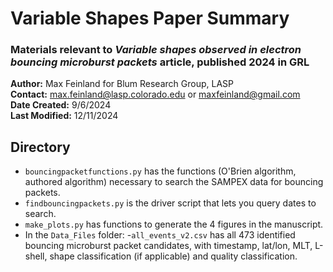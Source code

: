 
# Variable Shapes Paper Summary
### Materials relevant to *Variable shapes observed in electron bouncing microburst packets* article, published 2024 in GRL

**Author:** Max Feinland for Blum Research Group, LASP \
**Contact:** max.feinland@lasp.colorado.edu or maxfeinland@gmail.com \
**Date Created:** 9/6/2024\
**Last Modified:** 12/11/2024


## Directory
- `bouncingpacketfunctions.py` has the functions (O'Brien algorithm, authored algorithm) necessary to search the SAMPEX data for bouncing packets.
- `findbouncingpackets.py` is the driver script that lets you query dates to search.
- `make_plots.py` has functions to generate the 4 figures in the manuscript.
- In the `Data_Files` folder:
  -`all_events_v2.csv` has all 473 identified bouncing microburst packet candidates, with timestamp, lat/lon, MLT, L-shell, shape classification (if applicable) and quality classification.
